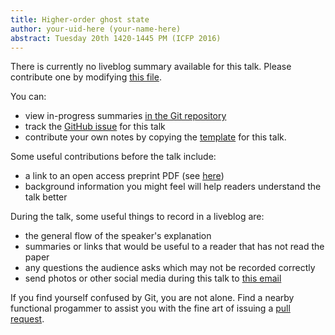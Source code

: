 ```yaml
---
title: Higher-order ghost state
author: your-uid-here (your-name-here)
abstract: Tuesday 20th 1420-1445 PM (ICFP 2016)
---
```


There is currently no liveblog summary available for this talk. Please contribute one by modifying [this file](https://github.com/ocamllabs/icfp2016-blog/blob/master/ICFP/higherorder-ghost-state.md).

You can:
* view in-progress summaries [in the Git repository](https://github.com/ocamllabs/icfp2016-blog/tree/master/ICFP/higherorder-ghost-state/)
* track the [GitHub issue](https://github.com/ocamllabs/icfp2016-blog/issues/66) for this talk
* contribute your own notes by copying the [template](higherorder-ghost-state/template.md) for this talk.

Some useful contributions before the talk include:
* a link to an open access preprint PDF (see [here](https://github.com/gasche/icfp2016-papers))
* background information you might feel will help readers understand the talk better

During the talk, some useful things to record in a liveblog are:
* the general flow of the speaker's explanation
* summaries or links that would be useful to a reader that has not read the paper
* any questions the audience asks which may not be recorded correctly
* send photos or other social media during this talk to [this email](mailto:icfp16.photos@gmail.com?subject=ICFP:higherorder-ghost-state)

If you find yourself confused by Git, you are not alone. Find a nearby functional progammer
to assist you with the fine art of issuing a [pull request](https://help.github.com/articles/about-pull-requests/).

